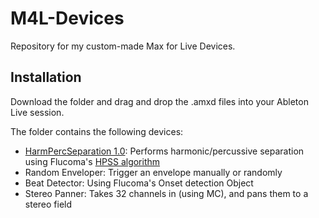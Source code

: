 # M4L-Devices
Repository for my custom-made Max for Live Devices.

## Installation

Download the folder and drag and drop the .amxd files into your Ableton Live session. 

The folder contains the following devices:

- [HarmPercSeparation 1.0](https://maxforlive.com/library/device/7920/harmpercseparation): Performs harmonic/percussive separation using Flucoma's [HPSS algorithm](https://learn.flucoma.org/reference/hpss/)
- Random Enveloper: Trigger an envelope manually or randomly
- Beat Detector: Using Flucoma's Onset detection Object
- Stereo Panner: Takes 32 channels in (using MC), and pans them to a stereo field
